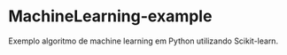 # MachineLearning-example
 Exemplo algoritmo de machine learning em Python utilizando Scikit-learn.
